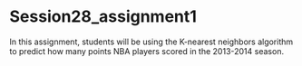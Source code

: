 # Session28_assignment1
In this assignment, students will be using the K-nearest neighbors algorithm to predict how many points NBA players scored in the 2013-2014 season.
